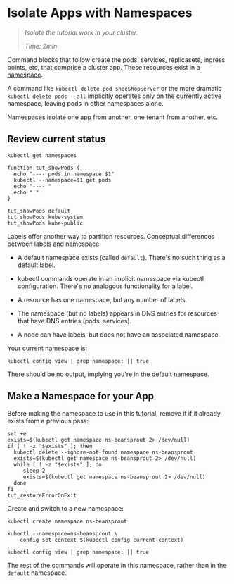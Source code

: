 # Isolate Apps with Namespaces

> _Isolate the tutorial work in your cluster._
>
> _Time: 2min_


[namespace]: https://kubernetes.io/docs/concepts/overview/working-with-objects/namespaces

Command blocks that follow create the pods, services,
replicasets, ingress points, etc, that comprise a
cluster app.  These resources exist in a [namespace].

A command like `kubectl delete pod shoeShopServer` or
the more dramatic `kubectl delete pods --all`
implicitly operates only on the currently active
namespace, leaving pods in other namespaces alone.

Namespaces isolate one app from another, one tenant
from another, etc.


## Review current status

<!-- @getNamespaces @test -->
```
kubectl get namespaces
```

<!-- @funcShowPods @env @test -->
```
function tut_showPods {
  echo "---- pods in namespace $1"
  kubectl --namespace=$1 get pods
  echo "---- "
  echo " "
}
```

<!-- @showPodsByNs @test -->
```
tut_showPods default
tut_showPods kube-system
tut_showPods kube-public
```

Labels offer another way to partition resources.
Conceptual differences between labels and namespace:

* A default namespace exists (called
  `default`). There's no such thing as a default label.

* kubectl commands operate in an implicit namespace via
  kubectl configuration.  There's no analogous
  functionality for a label.

* A resource has one namespace, but any number of labels.

* The namespace (but no labels) appears in DNS entries
  for resources that have DNS entries (pods, services).

* A node can have labels, but does not have an
  associated namespace.


Your current namespace is:
<!-- @viewNamespace @test -->
```
kubectl config view | grep namespace: || true
```
There should be no output, implying you're in the default namespace.

## Make a Namespace for your App

Before making the namespace to use in this tutorial,
remove it if it already exists from a previous pass:

<!-- @deleteNamespace @test -->
```
set +e
exists=$(kubectl get namespace ns-beansprout 2> /dev/null)
if [ ! -z "$exists" ]; then
  kubectl delete --ignore-not-found namespace ns-beansprout
  exists=$(kubectl get namespace ns-beansprout 2> /dev/null)
  while [ ! -z "$exists" ]; do
     sleep 2
     exists=$(kubectl get namespace ns-beansprout 2> /dev/null)
  done
fi
tut_restoreErrorOnExit
```

Create and switch to a new namespace:
<!-- @createNamespace @test -->
```
kubectl create namespace ns-beansprout
```

<!-- @changeDefault @test -->
```
kubectl --namespace=ns-beansprout \
    config set-context $(kubectl config current-context)
```

<!-- @viewNamespace @test -->
```
kubectl config view | grep namespace: || true
```

The rest of the commands will operate in this
namespace, rather than in the `default` namespace.
